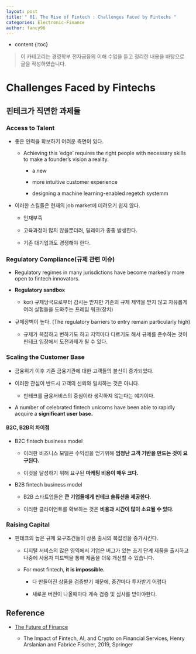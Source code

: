 ```yaml
---
layout: post
title: " 01. The Rise of Fintech : Challenges Faced by Fintechs "
categories: Electronic-Finance
author: fancy96
---
```

* content
{:toc}

> 이 카테고리는 경영학부 전자금융의 이해 수업을 듣고 정리한 내용을 바탕으로 글을 작성하였습니다.


# Challenges Faced by Fintechs

## 핀테크가 직면한 과제들

### Access to Talent

* 좋은 인력을 확보하기 어려운 측면이 있다.

    * Achieving this ‘edge’ requires the right people with necessary skills to make a founder’s vision a reality.

        * a new

        * more intuitive customer experience

        * designing a machine learning-enabled regetch systemm

* 이러한 스킬들은 현재의 job market에 데려오기 쉽지 않다.

    * 인재부족

    * 고육과정이 많지 않을뿐더러, 딜레이가 종종 발생한다.

    * 기존 대기업과도 경쟁해야 한다.

### Regulatory Compliance(규제 관련 이슈)

* Regulatory regimes in many jurisdictions have become markedly more open to fintech innovators.

* **Regulatory sandbox**

    * kor) 규제당국으로부터 감시는 받지만 기존의 규제 제약을 받지 않고 자유롭게 여러 실험들을 도와주는 프레임 워크(장치)

* 규제장벽이 높다. (The regulatory barriers to entry remain particularly high)

    * 규제가 복잡하고 변하기도 하고 지역마다 다르기도 해서 규제를 준수하는 것이 핀테크 입장에서 도전과제가 될 수 있다.

### Scaling the Customer Base

* 금융위기 이후 기존 금융기관에 대한 고객들의 불신이 증가되었다.

* 이러한 관심이 반드시 고객의 신뢰와 일치하는 것은 아니다.

    * 핀테크를 금융서비스의 중심이라 생각하지 않는다는 얘기이다.

* A number of celebrated fintech unicorns have been able to rapidly acquire a **significant user base.**

#### B2C, B2B의 차이점

* B2C fintech business model

    * 이러한 비즈니스 모델은 수익성을 얻기위해 **엄청난 고객 기반을 만드는 것이 요구된다.**

    * 이것을 달성하기 위해 요구된 **마케팅 비용이 매우 크다.**

* B2B fintech business model

    * B2B 스타트업들은 **큰 기업들에게 핀테크 솔류션을 제공한다.**

    * 이러한 클라이언트를 확보하는 것은 **비용과 시간이 많이 소요될 수 있다.**

### Raising Capital

* 핀테크의 높은 규제 요구조건들이 상품 출시의 복잡성을 증가시킨다.

    * 디지털 서비스의 많은 영역에서 기업은 버그가 있는 초기 단계 제품을 출시하고 나중에 사용자 피드백을 통해 제품을 더욱 개선할 수 있습니다.

    * For most fintech, **it is impossible.**

        * 다 만들어진 상품을 검증받기 때문에, 중간마다 투자받기 어렵다

        * 새로운 버전이 나올때마다 계속 검증 및 심사를 받아야한다.


## Reference

* [The Future of Finance](https://link.springer.com/book/10.1007/978-3-030-14533-0)

    * The Impact of Fintech, AI, and Crypto on Financial Services, Henry Arslanian and Fabrice Fischer, 2019, Springer
